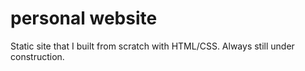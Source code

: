 # personal website 
Static site that I built from scratch with HTML/CSS.
Always still under construction.
 

